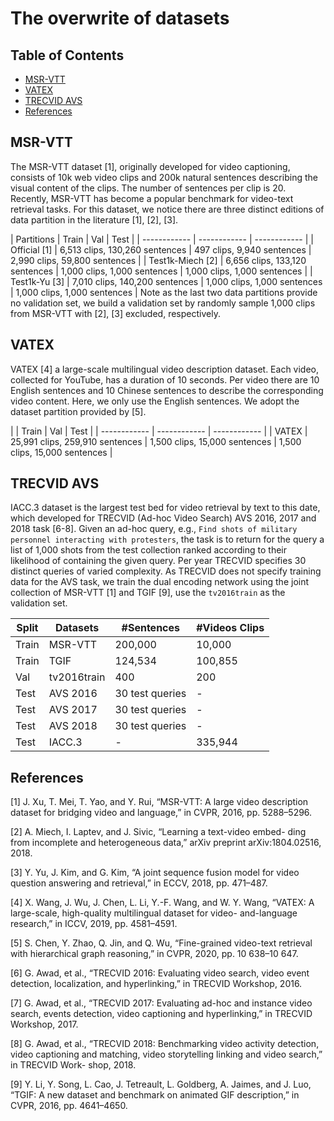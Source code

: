 # The overwrite of datasets

## Table of Contents
- [MSR-VTT](#msr-vtt)
- [VATEX](#vatex)
- [TRECVID AVS](#trecvid-avs)
- [References](#references)

## MSR-VTT

The MSR-VTT dataset [1], originally developed for video captioning, consists of 10k web video clips and 200k natural sentences describing the visual content of the clips. The number of sentences per clip is 20. Recently, MSR-VTT has become a popular benchmark for video-text retrieval tasks. For this dataset, we notice there are three distinct editions of data partition in the literature [1], [2], [3].


|  Partitions     | Train |  Val | Test |
| ------------  | ------------ | ------------ |
| Official [1]       |  6,513 clips, 130,260 sentences  |  497 clips, 9,940 sentences  |  2,990 clips, 59,800 sentences  |
| Test1k-Miech [2]   |  6,656 clips, 133,120 sentences  |  1,000 clips, 1,000 sentences |  1,000 clips, 1,000 sentences |
| Test1k-Yu [3]      |  7,010 clips, 140,200 sentences  |  1,000 clips, 1,000 sentences |  1,000 clips, 1,000 sentences |
Note as the last two data partitions provide no validation set, we build a validation set by randomly sample 1,000 clips from MSR-VTT with [2], [3] excluded, respectively.



## VATEX

VATEX [4] a large-scale multilingual video description dataset. Each video, collected for YouTube, has a duration of 10 seconds. Per video there are 10 English sentences and 10 Chinese sentences to describe the corresponding video content. Here, we only use the English sentences. We adopt the dataset partition provided by [5].

|       | Train |  Val | Test |
| ------------  | ------------ | ------------ |
| VATEX       |  25,991 clips, 259,910 sentences   |  1,500 clips, 15,000 sentences  |  1,500 clips, 15,000 sentences  |



## TRECVID AVS

IACC.3 dataset is the largest test bed for video retrieval by text to this date, which developed for TRECVID (Ad-hoc Video Search) AVS 2016, 2017 and 2018 task [6-8]. Given an ad-hoc query, e.g., `Find shots of military personnel interacting with protesters`, the task is to return for the query a list of 1,000 shots from the test collection ranked according to their likelihood of containing the given query. Per year TRECVID specifies 30 distinct queries of varied complexity. As TRECVID does not specify training data for the AVS task, we train the dual encoding network using the joint collection of MSR-VTT [1] and TGIF [9], use the `tv2016train` as the validation set.

| Split      |  Datasets     |  #Sentences    | #Videos Clips |
| ---------- | ------------  |  ------------  | ------------ |
| Train      | MSR-VTT       |     200,000    |   10,000    |
| Train      | TGIF          |     124,534    |   100,855   |
| Val        | tv2016train   |      400       |    200      |
| Test       | AVS 2016      |   30 test queries  |   -   |
| Test       | AVS 2017      |   30 test queries  |   -   |
| Test       | AVS 2018      |   30 test queries  |   -   |
| Test       | IACC.3        |   -            |   335,944   |




## References

[1] J. Xu, T. Mei, T. Yao, and Y. Rui, “MSR-VTT: A large video description dataset for bridging video and language,” in CVPR, 2016, pp. 5288–5296.

[2] A. Miech, I. Laptev, and J. Sivic, “Learning a text-video embed- ding from incomplete and heterogeneous data,” arXiv preprint arXiv:1804.02516, 2018.

[3] Y. Yu, J. Kim, and G. Kim, “A joint sequence fusion model for video question answering and retrieval,” in ECCV, 2018, pp. 471–487.

[4] X. Wang, J. Wu, J. Chen, L. Li, Y.-F. Wang, and W. Y. Wang, “VATEX: A large-scale, high-quality multilingual dataset for video- and-language research,” in ICCV, 2019, pp. 4581–4591.

[5] S. Chen, Y. Zhao, Q. Jin, and Q. Wu, “Fine-grained video-text retrieval with hierarchical graph reasoning,” in CVPR, 2020, pp. 10 638–10 647.

[6] G. Awad, et al., “TRECVID 2016: Evaluating video search, video event detection, localization, and hyperlinking,” in TRECVID Workshop, 2016.

[7] G. Awad, et al., “TRECVID 2017: Evaluating ad-hoc and instance video search, events detection, video captioning and hyperlinking,” in TRECVID Workshop, 2017.

[8] G. Awad, et al., “TRECVID 2018: Benchmarking video activity detection, video captioning and matching, video storytelling linking and video search,” in TRECVID Work- shop, 2018.

[9] Y. Li, Y. Song, L. Cao, J. Tetreault, L. Goldberg, A. Jaimes, and J. Luo, “TGIF: A new dataset and benchmark on animated GIF description,” in CVPR, 2016, pp. 4641–4650.